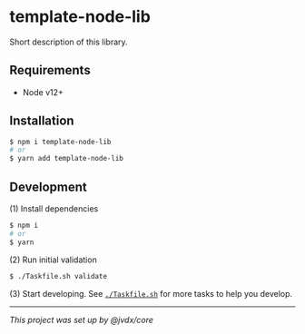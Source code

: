 # template-node-lib

Short description of this library.

## Requirements

  - Node v12+

## Installation

```bash
$ npm i template-node-lib
# or
$ yarn add template-node-lib
```

## Development

(1) Install dependencies

```bash
$ npm i
# or
$ yarn
```

(2) Run initial validation

```bash
$ ./Taskfile.sh validate
```

(3) Start developing. See [`./Taskfile.sh`](./Taskfile.sh) for more tasks to
    help you develop.

---

_This project was set up by @jvdx/core_

